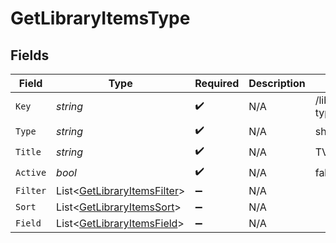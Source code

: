 # GetLibraryItemsType


## Fields

| Field                                                                         | Type                                                                          | Required                                                                      | Description                                                                   | Example                                                                       |
| ----------------------------------------------------------------------------- | ----------------------------------------------------------------------------- | ----------------------------------------------------------------------------- | ----------------------------------------------------------------------------- | ----------------------------------------------------------------------------- |
| `Key`                                                                         | *string*                                                                      | :heavy_check_mark:                                                            | N/A                                                                           | /library/sections/2/all?type=2                                                |
| `Type`                                                                        | *string*                                                                      | :heavy_check_mark:                                                            | N/A                                                                           | show                                                                          |
| `Title`                                                                       | *string*                                                                      | :heavy_check_mark:                                                            | N/A                                                                           | TV Shows                                                                      |
| `Active`                                                                      | *bool*                                                                        | :heavy_check_mark:                                                            | N/A                                                                           | false                                                                         |
| `Filter`                                                                      | List<[GetLibraryItemsFilter](../../Models/Requests/GetLibraryItemsFilter.md)> | :heavy_minus_sign:                                                            | N/A                                                                           |                                                                               |
| `Sort`                                                                        | List<[GetLibraryItemsSort](../../Models/Requests/GetLibraryItemsSort.md)>     | :heavy_minus_sign:                                                            | N/A                                                                           |                                                                               |
| `Field`                                                                       | List<[GetLibraryItemsField](../../Models/Requests/GetLibraryItemsField.md)>   | :heavy_minus_sign:                                                            | N/A                                                                           |                                                                               |